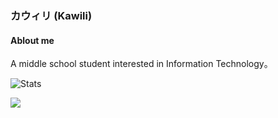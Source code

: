 ### カウィリ (Kawili)
#### Ablout me
A middle school student interested in Information Technology。
  
![Stats](https://github-readme-stats.vercel.app/api?username=Kawili&show_icons=true&count_private=true&icon_color=FB7299&title_color=FB7299)

![](https://visitor-badge.glitch.me/badge?page_id=Kawili.readme)
